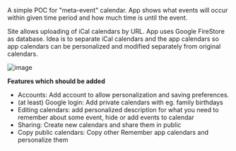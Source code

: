 A simple POC for "meta-event" calendar. App shows what events will occur within given time period and how much time is until the event.

Site allows uploading of iCal calendars by URL. App uses Google FireStore as database. Idea is to separate iCal calendars and the app calendars so app calendars can be personalized and modified separately from original calendars.


![image](https://github.com/namiskuukkel/remember/assets/5670621/c79e8785-d976-4af3-8bf4-ff8577290526)


**Features which should be added**
-  Accounts: Add account to allow personalization and saving preferences.
-  (at least) Google login: Add private calendars with eg. family birthdays 
-  Editing calendars: add personalized description for what you need to remember about some event, hide or add events to calendar
-  Sharing: Create new calendars and share them in public
-  Copy public calendars: Copy other Remember app calendars and personalize them
